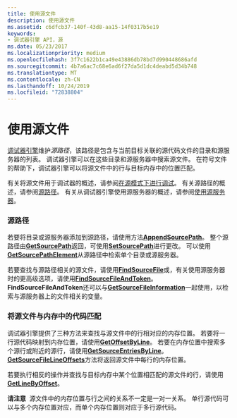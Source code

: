```yaml
---
title: 使用源文件
description: 使用源文件
ms.assetid: c6dfcb37-140f-43d8-aa15-14f0317b5e19
keywords:
- 调试器引擎 API，源
ms.date: 05/23/2017
ms.localizationpriority: medium
ms.openlocfilehash: 3f7c1622b1ca49e43886db78bd7d990448686afd
ms.sourcegitcommit: 4b7a6ac7c68e6ad6f27da5d1dc4deabd5d34b748
ms.translationtype: MT
ms.contentlocale: zh-CN
ms.lasthandoff: 10/24/2019
ms.locfileid: "72838804"
---
```

# <a name="using-source-files"></a>使用源文件


[调试器引擎](introduction.md#debugger-engine)维护*源路径*，该路径是包含与当前目标关联的源代码文件的目录和源服务器的列表。 调试器引擎可以在这些目录和源服务器中搜索源文件。 在符号文件的帮助下，调试器引擎可以将源文件中的行与目标内存中的位置匹配。

有关将源文件用于调试器的概述，请参阅[在源模式下进行调试](debugging-in-source-mode.md)。 有关源路径的概述，请参阅[源路径](source-path.md)。 有关从调试器引擎使用源服务器的概述，请参阅[使用源服务器](using-a-source-server.md)。

### <a name="span-idsource_pathspanspan-idsource_pathspansource-path"></a><span id="source_path"></span><span id="SOURCE_PATH"></span>源路径

若要将目录或源服务器添加到源路径，请使用方法[**AppendSourcePath**](https://docs.microsoft.com/windows-hardware/drivers/ddi/dbgeng/nf-dbgeng-idebugsymbols3-appendsourcepath)。 整个源路径由[**GetSourcePath**](https://docs.microsoft.com/windows-hardware/drivers/ddi/dbgeng/nf-dbgeng-idebugsymbols3-getsourcepath)返回，可使用[**SetSourcePath**](https://docs.microsoft.com/windows-hardware/drivers/ddi/dbgeng/nf-dbgeng-idebugsymbols3-setsourcepath)进行更改。 可以使用[**GetSourcePathElement**](https://docs.microsoft.com/windows-hardware/drivers/ddi/dbgeng/nf-dbgeng-idebugsymbols3-getsourcepathelement)从源路径中检索单个目录或源服务器。

若要查找与源路径相关的源文件，请使用[**FindSourceFile**](https://docs.microsoft.com/windows-hardware/drivers/ddi/dbgeng/nf-dbgeng-idebugsymbols3-findsourcefile)或，有关使用源服务器时的更高级选项，请使用[**FindSourceFileAndToken**](https://docs.microsoft.com/windows-hardware/drivers/ddi/dbgeng/nf-dbgeng-idebugadvanced3-findsourcefileandtoken)。 **FindSourceFileAndToken**还可以与[**GetSourceFileInformation**](https://docs.microsoft.com/windows-hardware/drivers/ddi/dbgeng/nf-dbgeng-idebugadvanced3-getsourcefileinformation)一起使用，以检索与源服务器上的文件相关的变量。

### <a name="span-idmatching_source_files_to_code_in_memoryspanspan-idmatching_source_files_to_code_in_memoryspanmatching-source-files-to-code-in-memory"></a><span id="matching_source_files_to_code_in_memory"></span><span id="MATCHING_SOURCE_FILES_TO_CODE_IN_MEMORY"></span>将源文件与内存中的代码匹配

调试器引擎提供了三种方法来查找与源文件中的行相对应的内存位置。 若要将一行源代码映射到内存位置，请使用[**GetOffsetByLine**](https://docs.microsoft.com/windows-hardware/drivers/ddi/dbgeng/nf-dbgeng-idebugsymbols3-getoffsetbyline)。 若要在内存位置中搜索多个源行或附近的源行，请使用[**GetSourceEntriesByLine**](https://docs.microsoft.com/windows-hardware/drivers/ddi/dbgeng/nf-dbgeng-idebugsymbols3-getsourceentriesbyline)。 [**GetSourceFileLineOffsets**](https://docs.microsoft.com/windows-hardware/drivers/ddi/dbgeng/nf-dbgeng-idebugsymbols3-getsourcefilelineoffsets)方法将返回源文件中每行的内存位置。

若要执行相反的操作并查找与目标内存中某个位置相匹配的源文件的行，请使用[**GetLineByOffset**](https://docs.microsoft.com/windows-hardware/drivers/ddi/dbgeng/nf-dbgeng-idebugsymbols3-getlinebyoffset)。

**请注意**  源文件中的内存位置与行之间的关系不一定是一对一关系。 单行源代码可以与多个内存位置对应，而单个内存位置则对应于多行源代码。

 

 

 





